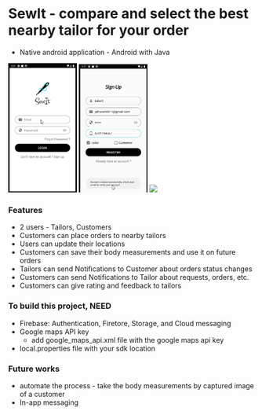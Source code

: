 # SewIt - compare and select the best nearby tailor for your order
* Native android application - Android with Java

<!-- Images -->
<img src="app_ss/Login.png" width="140" > <img src="app_ss/register.png" width="140" > <img src="app_ss/ForgoPass.png" width="140" >

### Features
* 2 users - Tailors, Customers
* Customers can place orders to nearby tailors
* Users can update their locations
* Customers can save their body measurements and use it on future orders
* Tailors can send Notifications to Customer about orders status changes
* Customers can send Notifications to Tailor about requests, orders, etc.
* Customers can give rating and feedback to tailors

### To build this project, NEED
* Firebase: Authentication, Firetore, Storage, and Cloud messaging
* Google maps API key
  * add google_maps_api.xml file with the google maps api key
* local.properties file with your sdk location

### Future works
* automate the process - take the body measurements by captured image of a customer
* In-app messaging
